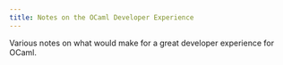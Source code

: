 ```yaml
---
title: Notes on the OCaml Developer Experience
---
```


Various notes on what would make for a great developer experience for
OCaml.
